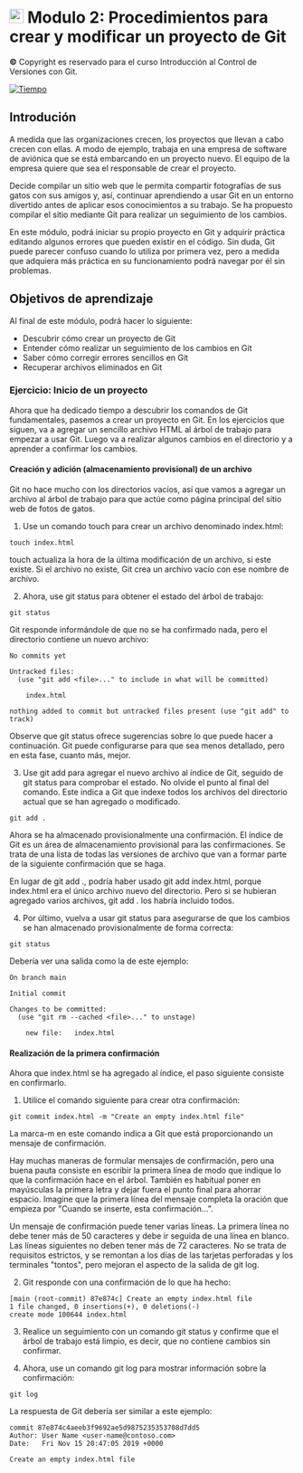 # <img src="https://github.com/shimadasoftware/Introduction-to-version-control-with-Git/assets/73977456/801ea14c-dd83-46bb-ab5b-d229a151bc5c" alt="Italian Trulli" style="width:25px;height:25px;"> Modulo 2: Procedimientos para crear y modificar un proyecto de Git

**©** Copyright es reservado para el curso Introducción al Control de Versiones con Git.

[![Tiempo](https://img.shields.io/badge/Tiempo-29%20minutos-blue.svg)](https://learn.microsoft.com/es-mx/training/paths/intro-to-vc-git/)

## Introdución

A medida que las organizaciones crecen, los proyectos que llevan a cabo crecen con ellas. A modo de ejemplo, trabaja en una empresa de software de aviónica que se está embarcando en un proyecto nuevo. El equipo de la empresa quiere que sea el responsable de crear el proyecto.

Decide compilar un sitio web que le permita compartir fotografías de sus gatos con sus amigos y, así, continuar aprendiendo a usar Git en un entorno divertido antes de aplicar esos conocimientos a su trabajo. Se ha propuesto compilar el sitio mediante Git para realizar un seguimiento de los cambios.

En este módulo, podrá iniciar su propio proyecto en Git y adquirir práctica editando algunos errores que pueden existir en el código. Sin duda, Git puede parecer confuso cuando lo utiliza por primera vez, pero a medida que adquiera más práctica en su funcionamiento podrá navegar por él sin problemas.

## Objetivos de aprendizaje
Al final de este módulo, podrá hacer lo siguiente:

- Descubrir cómo crear un proyecto de Git
- Entender cómo realizar un seguimiento de los cambios en Git
- Saber cómo corregir errores sencillos en Git
- Recuperar archivos eliminados en Git

### Ejercicio: Inicio de un proyecto

Ahora que ha dedicado tiempo a descubrir los comandos de Git fundamentales, pasemos a crear un proyecto en Git. En los ejercicios que siguen, va a agregar un sencillo archivo HTML al árbol de trabajo para empezar a usar Git. Luego va a realizar algunos cambios en el directorio y a aprender a confirmar los cambios.

#### Creación y adición (almacenamiento provisional) de un archivo

Git no hace mucho con los directorios vacíos, así que vamos a agregar un archivo al árbol de trabajo para que actúe como página principal del sitio web de fotos de gatos.

1. Use un comando touch para crear un archivo denominado index.html:

````
touch index.html
````
touch actualiza la hora de la última modificación de un archivo, si este existe. Si el archivo no existe, Git crea un archivo vacío con ese nombre de archivo.

2. Ahora, use git status para obtener el estado del árbol de trabajo:

````
git status
````

Git responde informándole de que no se ha confirmado nada, pero el directorio contiene un nuevo archivo:

````
No commits yet

Untracked files:
  (use "git add <file>..." to include in what will be committed)

    index.html

nothing added to commit but untracked files present (use "git add" to track)
````

Observe que git status ofrece sugerencias sobre lo que puede hacer a continuación. Git puede configurarse para que sea menos detallado, pero en esta fase, cuanto más, mejor.

3. Use git add para agregar el nuevo archivo al índice de Git, seguido de git status para comprobar el estado. No olvide el punto al final del comando. Este indica a Git que indexe todos los archivos del directorio actual que se han agregado o modificado.

````
git add .
````

Ahora se ha almacenado provisionalmente una confirmación. El índice de Git es un área de almacenamiento provisional para las confirmaciones. Se trata de una lista de todas las versiones de archivo que van a formar parte de la siguiente confirmación que se haga.

En lugar de git add ., podría haber usado git add index.html, porque index.html era el único archivo nuevo del directorio. Pero si se hubieran agregado varios archivos, git add . los habría incluido todos.

4. Por último, vuelva a usar git status para asegurarse de que los cambios se han almacenado provisionalmente de forma correcta:

````
git status
````

Debería ver una salida como la de este ejemplo:

````
On branch main

Initial commit

Changes to be committed:
  (use "git rm --cached <file>..." to unstage)

    new file:   index.html
````

#### Realización de la primera confirmación

Ahora que index.html se ha agregado al índice, el paso siguiente consiste en confirmarlo.

1. Utilice el comando siguiente para crear otra confirmación:

````
git commit index.html -m "Create an empty index.html file"
````

La marca-m en este comando indica a Git que está proporcionando un mensaje de confirmación.

Hay muchas maneras de formular mensajes de confirmación, pero una buena pauta consiste en escribir la primera línea de modo que indique lo que la confirmación hace en el árbol. También es habitual poner en mayúsculas la primera letra y dejar fuera el punto final para ahorrar espacio. Imagine que la primera línea del mensaje completa la oración que empieza por "Cuando se inserte, esta confirmación...".

Un mensaje de confirmación puede tener varias líneas. La primera línea no debe tener más de 50 caracteres y debe ir seguida de una línea en blanco. Las líneas siguientes no deben tener más de 72 caracteres. No se trata de requisitos estrictos, y se remontan a los días de las tarjetas perforadas y los terminales "tontos", pero mejoran el aspecto de la salida de git log.

2. Git responde con una confirmación de lo que ha hecho:

````
[main (root-commit) 87e874c] Create an empty index.html file
1 file changed, 0 insertions(+), 0 deletions(-)
create mode 100644 index.html
````

3. Realice un seguimiento con un comando git status y confirme que el árbol de trabajo está limpio, es decir, que no contiene cambios sin confirmar.

4. Ahora, use un comando git log para mostrar información sobre la confirmación:

````
git log
````

La respuesta de Git debería ser similar a este ejemplo:
````
commit 87e874c4aeeb3f9692ae5d9875235353708d7dd5
Author: User Name <user-name@contoso.com>
Date:   Fri Nov 15 20:47:05 2019 +0000

Create an empty index.html file
````
